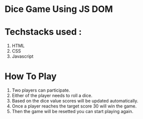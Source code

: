 # Dice Game Using JS DOM

# Techstacks used : 
1. HTML
2. CSS 
3. Javascript

# How To Play
1. Two players can participate.
2. Either of the player needs to roll a dice.
3. Based on the dice value scores will be updated automatically.
4. Once a player reaches the target score 30 will win the game.
5. Then the game will be resetted you can start playing again.
